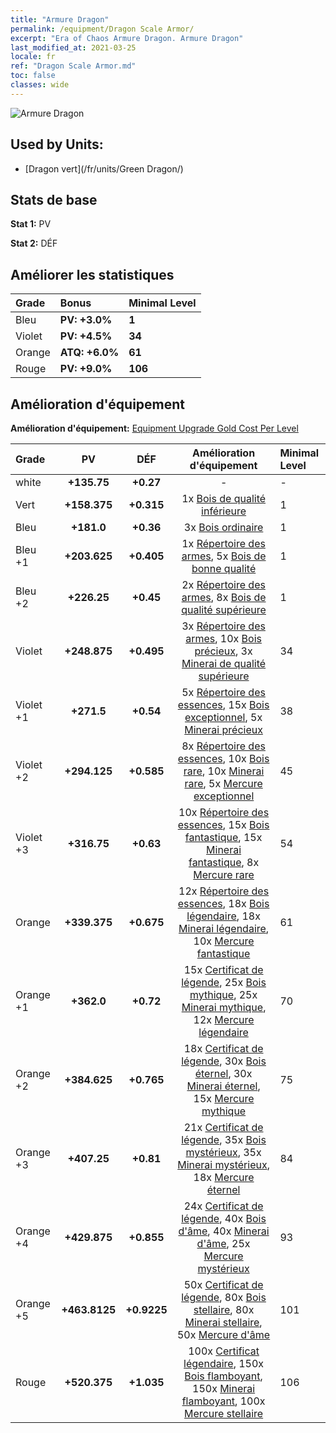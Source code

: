 ```yaml
---
title: "Armure Dragon"
permalink: /equipment/Dragon Scale Armor/
excerpt: "Era of Chaos Armure Dragon. Armure Dragon"
last_modified_at: 2021-03-25
locale: fr
ref: "Dragon Scale Armor.md"
toc: false
classes: wide
---
```


  ![Armure Dragon](/images/e/e_2072.png)

## Used by Units:

* [Dragon vert](/fr/units/Green Dragon/) 


## Stats de base
 **Stat 1:** PV

 **Stat 2:** DÉF

## Améliorer les statistiques

  |     Grade    |   Bonus | Minimal Level | 
  |:-------------|:--------|:--------------| 
  | Bleu | **PV: +3.0%** | **1** | 
  | Violet | **PV: +4.5%** | **34** | 
  | Orange | **ATQ: +6.0%** | **61** | 
  | Rouge | **PV: +9.0%** | **106** | 


## Amélioration d'équipement
 **Amélioration d'équipement:** [Equipment Upgrade Gold Cost Per Level](/equipment/EquipmentUpgradeCostPerLevel/) 

  |          Grade      | PV | DÉF | Amélioration d'équipement | Minimal Level |
  |:--------------------|:---------:|:---------:|:----------------:|:--------------|
  | white | **+135.75** | **+0.27** | - | - |
  | Vert | **+158.375** | **+0.315** | 1x [Bois de qualité inférieure](/fr/Items/mat_1/) | 1 |
  | Bleu | **+181.0** | **+0.36** | 3x [Bois ordinaire](/fr/Items/mat_7/) | 1 |
  | Bleu +1 | **+203.625** | **+0.405** | 1x [Répertoire des armes](/fr/Items/mat_18/), 5x [Bois de bonne qualité](/fr/Items/mat_13/) | 1 |
  | Bleu +2 | **+226.25** | **+0.45** | 2x [Répertoire des armes](/fr/Items/mat_25/), 8x [Bois de qualité supérieure](/fr/Items/mat_20/) | 1 |
  | Violet | **+248.875** | **+0.495** | 3x [Répertoire des armes](/fr/Items/mat_32/), 10x [Bois précieux](/fr/Items/mat_27/), 3x [Minerai de qualité supérieure](/fr/Items/mat_19/) | 34 |
  | Violet +1 | **+271.5** | **+0.54** | 5x [Répertoire des essences](/fr/Items/mat_39/), 15x [Bois exceptionnel](/fr/Items/mat_34/), 5x [Minerai précieux](/fr/Items/mat_26/) | 38 |
  | Violet +2 | **+294.125** | **+0.585** | 8x [Répertoire des essences](/fr/Items/mat_46/), 10x [Bois rare](/fr/Items/mat_41/), 10x [Minerai rare](/fr/Items/mat_40/), 5x [Mercure exceptionnel](/fr/Items/mat_35/) | 45 |
  | Violet +3 | **+316.75** | **+0.63** | 10x [Répertoire des essences](/fr/Items/mat_53/), 15x [Bois fantastique](/fr/Items/mat_48/), 15x [Minerai fantastique](/fr/Items/mat_47/), 8x [Mercure rare](/fr/Items/mat_42/) | 54 |
  | Orange | **+339.375** | **+0.675** | 12x [Répertoire des essences](/fr/Items/mat_60/), 18x [Bois légendaire](/fr/Items/mat_55/), 18x [Minerai légendaire](/fr/Items/mat_54/), 10x [Mercure fantastique](/fr/Items/mat_49/) | 61 |
  | Orange +1 | **+362.0** | **+0.72** | 15x [Certificat de légende](/fr/Items/mat_67/), 25x [Bois mythique](/fr/Items/mat_62/), 25x [Minerai mythique](/fr/Items/mat_61/), 12x [Mercure légendaire](/fr/Items/mat_56/) | 70 |
  | Orange +2 | **+384.625** | **+0.765** | 18x [Certificat de légende](/fr/Items/mat_74/), 30x [Bois éternel](/fr/Items/mat_69/), 30x [Minerai éternel](/fr/Items/mat_68/), 15x [Mercure mythique](/fr/Items/mat_63/) | 75 |
  | Orange +3 | **+407.25** | **+0.81** | 21x [Certificat de légende](/fr/Items/mat_81/), 35x [Bois mystérieux](/fr/Items/mat_76/), 35x [Minerai mystérieux](/fr/Items/mat_75/), 18x [Mercure éternel](/fr/Items/mat_70/) | 84 |
  | Orange +4 | **+429.875** | **+0.855** | 24x [Certificat de légende](/fr/Items/mat_88/), 40x [Bois d'âme](/fr/Items/mat_83/), 40x [Minerai d'âme](/fr/Items/mat_82/), 25x [Mercure mystérieux](/fr/Items/mat_77/) | 93 |
  | Orange +5 | **+463.8125** | **+0.9225** | 50x [Certificat de légende](/fr/Items/mat_95/), 80x [Bois stellaire](/fr/Items/mat_90/), 80x [Minerai stellaire](/fr/Items/mat_89/), 50x [Mercure d'âme](/fr/Items/mat_84/) | 101 |
  | Rouge | **+520.375** | **+1.035** | 100x [Certificat légendaire](/fr/Items/mat_102/), 150x [Bois flamboyant](/fr/Items/mat_97/), 150x [Minerai flamboyant](/fr/Items/mat_96/), 100x [Mercure stellaire](/fr/Items/mat_91/) | 106 |

